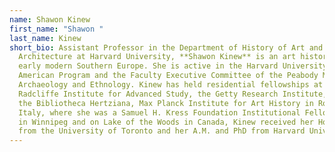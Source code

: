 ```yaml
---
name: Shawon Kinew
first_name: "Shawon "
last_name: Kinew
short_bio: Assistant Professor in the Department of History of Art and
  Architecture at Harvard University, **Shawon Kinew** is an art historian of
  early modern Southern Europe. She is active in the Harvard University Native
  American Program and the Faculty Executive Committee of the Peabody Museum of
  Archaeology and Ethnology. Kinew has held residential fellowships at the
  Radcliffe Institute for Advanced Study, the Getty Research Institute, and at
  the Bibliotheca Hertziana, Max Planck Institute for Art History in Rome,
  Italy, where she was a Samuel H. Kress Foundation Institutional Fellow. Raised
  in Winnipeg and on Lake of the Woods in Canada, Kinew received her Hon. B.A.
  from the University of Toronto and her A.M. and PhD from Harvard University.
---
```

